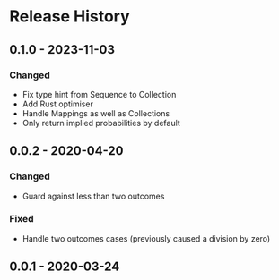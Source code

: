 # Release History

## 0.1.0 - 2023-11-03

### Changed

* Fix type hint from Sequence to Collection
* Add Rust optimiser
* Handle Mappings as well as Collections
* Only return implied probabilities by default

## 0.0.2 - 2020-04-20

### Changed

* Guard against less than two outcomes

### Fixed

* Handle two outcomes cases (previously caused a division by zero)

## 0.0.1 - 2020-03-24
